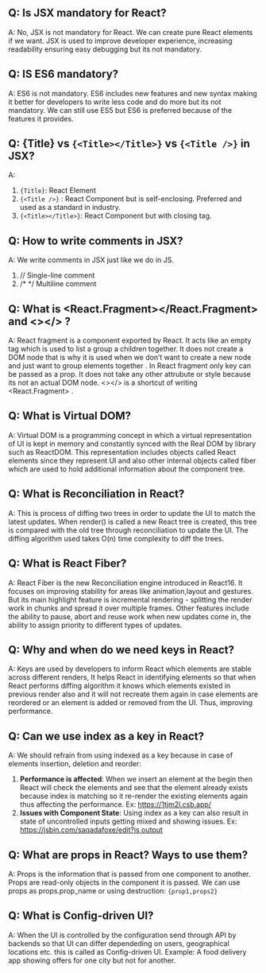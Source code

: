 ## Q: Is JSX mandatory for React?
A: No, JSX is not mandatory for React. We can create pure React elements if we want. JSX is used to improve developer experience, increasing readability ensuring easy debugging but its not mandatory.

## Q: IS ES6 mandatory?
A: ES6 is not mandatory. ES6 includes new features and new syntax making it better for developers to write less code and do more but its not mandatory. We can still use ES5 but ES6 is preferred because of the features it provides.

## Q: {Title} vs `{<Title></Title>}` vs `{<Title />}`  in JSX?
A: 
1. `{Title}`: React Element
2. `{<Title />}` : React Component but is self-enclosing. Preferred and used as a standard in industry.
3. `{<Title></Title>}`: React Component but with closing tag.

## Q: How to write comments in JSX?
A: We write comments in JSX just like we do in JS.
1. // Single-line comment
2. /* */ Multiline comment

## Q: What is <React.Fragment></React.Fragment> and <></> ?
A: React fragment is a component exported by React. It acts like an empty tag which is used to list a group a children together. It does not create a DOM node that is why it is used when we don’t want to create a new node and just want to group elements together . In React fragment only key can be passed as a prop. It does not take any other attrubute or style because its not an actual DOM node.
<></> is a shortcut of writing <React.Fragment> .

## Q: What is Virtual DOM?
A: Virtual DOM is a programming concept in which a virtual representation of UI is kept in memory and constantly synced with the Real DOM by library such as ReactDOM. This representation includes objects called React elements since they represent UI and also other internal objects called fiber which are used to hold additional information about the component tree.

## Q: What is Reconciliation in React?
A: This is process of diffing two trees in order to update the UI to match the latest updates. When render() is called a new React tree is created, this tree is compared with the old tree through reconciliation to update the UI. The diffing algorithm used takes O(n) time complexity to diff the trees.

## Q: What is React Fiber?
A: React Fiber is the new Reconciliation engine introduced in React16. It focuses on improving stability for areas like animation,layout and gestures. But its main highlight feature is incremental rendering - splitting the render work in chunks and spread it over multiple frames. Other features include the ability to pause, abort and reuse work when new updates come in, the ability to assign priority to different types of updates.

## Q:  Why and when do we need keys in React?
A: Keys are used by developers to inform React which elements are stable across different renders, It helps React in identifying elements so that when React performs diffing algorithm it knows which elements existed in previous render also and it will not recreate them again in case elements are reordered or an element is added or removed from the UI. Thus, improving performance.


## Q: Can we use index as a key in React?
A:  We should refrain from using indexed as a key because in case of elements insertion, deletion and reorder:
1. **Performance is affected**: When we insert an element at the begin then React will check the elements and see that the element already exists because index is matching so it re-render the existing elements again thus affecting the performance.
Ex: https://1tjm2l.csb.app/
2. **Issues with Component State**: Using index as a key can also result in state of uncontrolled inputs getting mixed and showing issues. Ex: https://jsbin.com/saqadafoxe/edit?js,output

## Q: What are props in React? Ways to use them?
A: Props is the information that is passed from one component to another. Props are read-only objects  in the component it is passed. We can use props as props.prop_name or using destruction: `{prop1,props2}`

## Q: What is Config-driven UI?
A: When the UI is controlled by the configuration send through API by backends so that UI can differ dependeding on users, geographical locations etc. this is called as Config-driven UI. 
Example: A food delivery app showing offers for one city but not for another.














